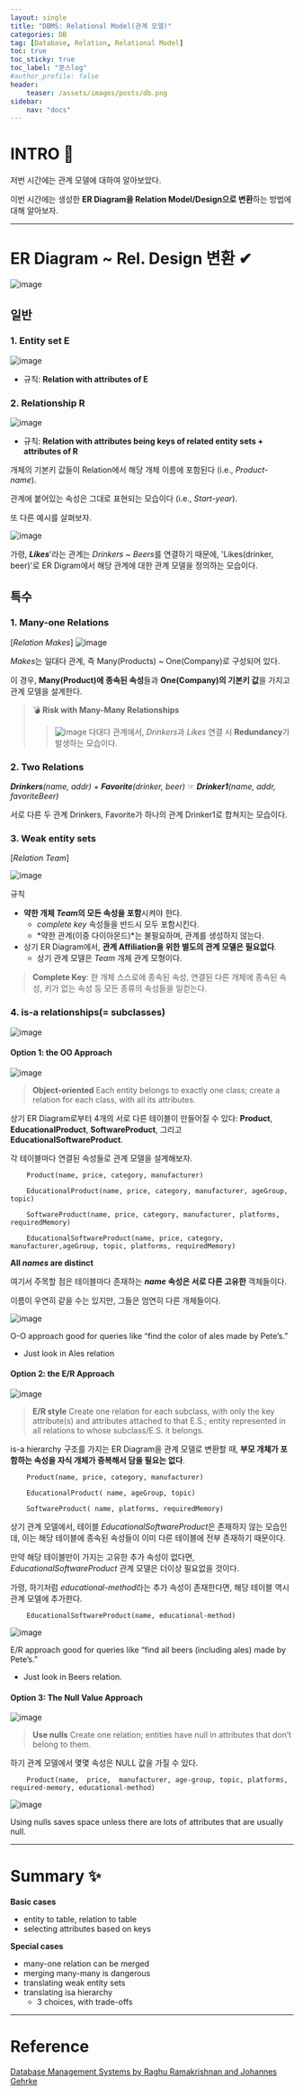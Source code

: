 ```yaml
---
layout: single
title: "DBMS: Relational Model(관계 모델)"
categories: DB
tag: [Database, Relation, Relational Model]
toc: true
toc_sticky: true
toc_label: "쭌스log"
#author_profile: false
header:
    teaser: /assets/images/posts/db.png
sidebar:
    nav: "docs"
---
```


# INTRO 🙌
저번 시간에는 관계 모델에 대하여 알아보았다.

이번 시간에는 생성한 **ER Diagram을 Relation Model/Design으로 변환**하는 방법에 대해 알아보자.

****
# ER Diagram ~ Rel. Design 변환 ✔
![image](https://user-images.githubusercontent.com/39285147/192873202-c9d2e9cd-c17f-40b1-a373-6835c61caa6f.png)

## 일반
### 1. Entity set E
![image](https://user-images.githubusercontent.com/39285147/192873287-6bc11847-0016-4a68-9bd9-08b1710172bc.png)

- 규칙: **Relation with attributes of E**

### 2. Relationship R
![image](https://user-images.githubusercontent.com/39285147/192873370-b1e5d56e-08ac-4ebb-9e22-b786b2b50fe5.png)

- 규칙: **Relation with attributes being keys of related entity sets + attributes of R**

개체의 기본키 값들이 Relation에서 해당 개체 이름에 포함된다 (i.e., *Product-name*).

관계에 붙어있는 속성은 그대로 표현되는 모습이다 (i.e., *Start-year*).

또 다른 예시를 살펴보자.

![image](https://user-images.githubusercontent.com/39285147/192874934-2929f348-1be6-48c4-ad11-dc05344c847d.png)

가령, ***Likes***'라는 관계는 *Drinkers* ~ *Beers*를 연결하기 때문에, 'Likes(drinker, beer)'로 ER Digram에서 해당 관계에 대한 관계 모델을 정의하는 모습이다.

## 특수
### 1. Many-one Relations
[*Relation Makes*]
![image](https://user-images.githubusercontent.com/39285147/192875955-8b599271-0848-46d8-9d91-b8d134cffc62.png)

*Makes*는 일대다 관계, 즉 Many(Products) ~ One(Company)로 구성되어 있다.

이 경우, **Many(Product)에 종속된 속성**들과 **One(Company)의 기본키 값**을 가지고 관계 모델을 설계한다.

> 💣 **Risk with Many-Many Relationships**
>> ![image](https://user-images.githubusercontent.com/39285147/192877928-1bb728ff-100c-4eda-947a-9b4a50c355f7.png)
>> 다대다 관계에서, *Drinkers*과 *Likes* 연결 시 **Redundancy**가 발생하는 모습이다.

### 2. Two Relations
***Drinkers**(name, addr)* + ***Favorite**(drinker, beer)* ☞ ***Drinker1**(name, addr, favoriteBeer)*

서로 다른 두 관계 Drinkers, Favorite가 하나의 관계 Drinker1로 합쳐지는 모습이다.

### 3. Weak entity sets
[*Relation Team*]

![image](https://user-images.githubusercontent.com/39285147/192878621-32d804bd-0d11-4891-a7b8-10065737bf54.png)

규칙
- **약한 개체 *Team*의 모든 속성을 포함**시켜야 한다.
    - *complete key* 속성들을 반드시 모두 포함시킨다.
    - *약한 관계(이중 다이아몬드)*는 불필요하며, 관계를 생성하지 않는다.
- 상기 ER Diagram에서, **관계 Affiliation을 위한 별도의 관계 모델은 필요없다**.
    - 상기 관계 모델은 *Team* 개체 관계 모형이다.

> **Complete Key**: 한 개체 스스로에 종속된 속성, 연결된 다른 개체에 종속된 속성, 키가 없는 속성 등 모든 종류의 속성들을 일컫는다.

### 4. is-a relationships(= subclasses)
![image](https://user-images.githubusercontent.com/39285147/192880781-1d2e2839-f54d-42fa-9867-52b13919b70e.png)

#### Option 1: the OO Approach
![image](https://user-images.githubusercontent.com/39285147/192905884-243d587b-e271-4210-8840-72b34a2dc085.png)

> **Object-oriented**
> Each entity belongs to exactly one class; create a relation for each class, with all its attributes.

상기 ER Diagram로부터 4개의 서로 다른 테이블이 만들어질 수 있다: **Product**, **EducationalProduct**, **SoftwareProduct**, 그리고 **EducationalSoftwareProduct**.

각 테이블마다 연결된 속성들로 관계 모델을 설계해보자.

        Product(name, price, category, manufacturer)

        EducationalProduct(name, price, category, manufacturer, ageGroup, topic)

        SoftwareProduct(name, price, category, manufacturer, platforms, requiredMemory)

        EducationalSoftwareProduct(name, price, category, manufacturer,ageGroup, topic, platforms, requiredMemory)

**All *names* are distinct**

여기서 주목할 점은 테이블마다 존재하는 ***name* 속성은 서로 다른 고유한** 객체들이다.

이름이 우연히 같을 수는 있지만, 그들은 엄연히 다른 개체들이다.

![image](https://user-images.githubusercontent.com/39285147/192907756-3d81398e-ab68-4d39-bb84-9b339df8b28e.png)

O-O approach good for queries like “find the color of ales made by Pete’s.”
- Just look in Ales relation

#### Option 2: the E/R Approach
![image](https://user-images.githubusercontent.com/39285147/192905967-fd840f95-bf30-424b-b7f1-484386fa4e59.png)

> **E/R style**
> Create one relation for each subclass, with only the key attribute(s) and attributes attached to that E.S.; entity represented in all relations to whose subclass/E.S. it belongs.

is-a hierarchy 구조를 가지는 ER Diagram을 관계 모델로 변환할 때, **부모 개체가 포함하는 속성을 자식 개체가 중복해서 담을 필요는 없다**.

        Product(name, price, category, manufacturer)

        EducationalProduct( name, ageGroup, topic)

        SoftwareProduct( name, platforms, requiredMemory)

상기 관계 모델에서, 테이블 *EducationalSoftwareProduct*은 존재하지 않는 모습인데, 이는 해당 테이블에 종속된 속성들이 이미 다른 테이블에 전부 존재하기 때문이다.

만약 해당 테이블만이 가지는 고유한 추가 속성이 없다면, *EducationalSoftwareProduct* 관계 모델은 더이상 필요없을 것이다.

가령, 하기처럼 *educational-method*라는 추가 속성이 존재한다면, 해당 테이블 역시 관계 모델에 추가한다.

        EducationalSoftwareProduct(name, educational-method)

![image](https://user-images.githubusercontent.com/39285147/192907756-3d81398e-ab68-4d39-bb84-9b339df8b28e.png)

E/R approach good for queries like “find all beers (including ales) made by Pete’s.”
- Just look in Beers relation.

#### Option 3: The Null Value Approach
![image](https://user-images.githubusercontent.com/39285147/192905984-78b2c9c9-793b-455b-82cb-a6a62ed30b8b.png)

> **Use nulls**
> Create one relation; entities have null in attributes that don’t belong to them.

하기 관계 모델에서 몇몇 속성은 NULL 값을 가질 수 있다.

        Product(name,  price,  manufacturer, age-group, topic, platforms, required-memory, educational-method)

![image](https://user-images.githubusercontent.com/39285147/192907756-3d81398e-ab68-4d39-bb84-9b339df8b28e.png)

Using nulls saves space unless there are lots of attributes that are usually null.

****
# Summary ✨
**Basic cases**
- entity to table, relation to table
- selecting attributes based on keys

**Special cases**
- many-one relation can be merged
- merging many-many is dangerous
- translating weak entity sets
- translating isa hierarchy
    - 3 choices, with trade-offs

****
# Reference 
[Database Management Systems by Raghu Ramakrishnan and Johannes Gehrke](https://pages.cs.wisc.edu/~dbbook/)